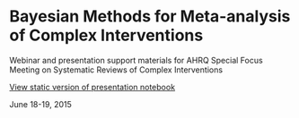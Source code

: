 # Bayesian Methods for Meta-analysis of Complex Interventions

Webinar and presentation support materials for AHRQ Special Focus Meeting on Systematic Reviews of Complex Interventions

[View static version of presentation notebook](http://nbviewer.ipython.org/github/fonnesbeck/AHRQ_Complex_Interventions/blob/master/Introduction%20to%20Bayesian%20Computing.ipynb)

June 18-19, 2015
